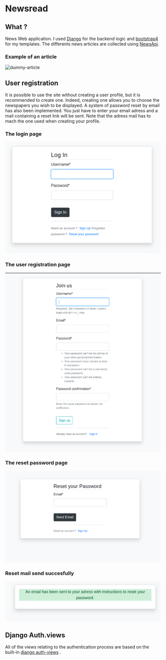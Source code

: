 # Newsread 

## What ? 
News Web application. I used [Django](https://www.djangoproject.com/) for the backend logic and [bootstrap4](https://getbootstrap.com/) for my templates. 
The differents news articles are collected using [NewsApi](https://newsapi.org/).

### Example of an article
![dummy-article](image/article.png)

## User registration
It is possible to use the site without creating a user profile, but it is recommended to create one. Indeed, creating one allows you to choose the newspapers you wish to be displayed.
A system of password reset by email has also been implemented. You just have to enter your email adress and a mail containing a reset link will be sent. Note that the adress mail has to mach the one used when creating your profile. 

### The login page
![login](images/login.png)

### The user registration page
![register](images/register.png)

### The reset password page
![reset-password](images/resetpassword.png)

### Reset mail send succesfully
![succes-reset](images/success-email.png)

## Django Auth.views
All of the views relating to the authentication process are based on the built-in [django auth-views](https://docs.djangoproject.com/fr/1.8/_modules/django/contrib/auth/views/) .
